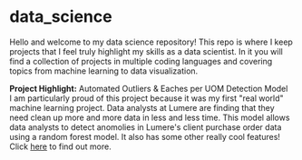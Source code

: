 # data_science
Hello and welcome to my data science repository! This repo is where I keep projects that I feel truly highlight my skills as a data scientist. In it you will find a collection of projects in multiple coding languages and covering topics from machine learning to data visualization. 

<strong>Project Highlight:</strong> Automated Outliers & Eaches per UOM Detection Model <br>
I am particularly proud of this project because it was my first "real world" machine learning project. Data analysts at Lumere are finding that they need clean up more and more data in less and less time. This model allows data analysts to detect anomolies in Lumere's client purchase order data using a random forest model. It also has some other really cool features! Click <a href="https://github.com/staineai/data_science/blob/master/Machine%20Learning/Automated%20Outliers%20%26%20Eaches%20per%20UOM%20Detection%20Model.ipynb">here</a> to find out more. 
